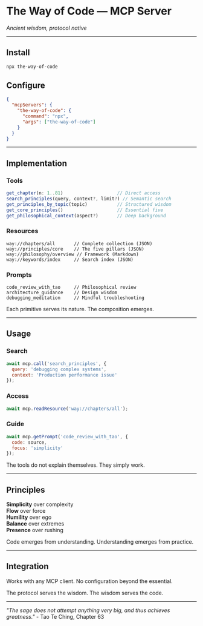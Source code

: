 # The Way of Code — MCP Server

*Ancient wisdom, protocol native*

---

## Install

```bash
npx the-way-of-code
```

## Configure

```json
{
  "mcpServers": {
    "the-way-of-code": {
      "command": "npx",
      "args": ["the-way-of-code"]
    }
  }
}
```

---

## Implementation

### Tools
```typescript
get_chapter(n: 1..81)                    // Direct access
search_principles(query, context?, limit?) // Semantic search  
get_principles_by_topic(topic)           // Structured wisdom
get_core_principles()                    // Essential five
get_philosophical_context(aspect?)       // Deep background
```

### Resources
```
way://chapters/all       // Complete collection (JSON)
way://principles/core    // The five pillars (JSON)  
way://philosophy/overview // Framework (Markdown)
way://keywords/index     // Search index (JSON)
```

### Prompts
```
code_review_with_tao     // Philosophical review
architecture_guidance    // Design wisdom
debugging_meditation     // Mindful troubleshooting
```

Each primitive serves its nature. The composition emerges.

---

## Usage

### Search
```javascript
await mcp.call('search_principles', {
  query: 'debugging complex systems',
  context: 'Production performance issue'
});
```

### Access
```javascript
await mcp.readResource('way://chapters/all');
```

### Guide
```javascript
await mcp.getPrompt('code_review_with_tao', {
  code: source,
  focus: 'simplicity'
});
```

The tools do not explain themselves. They simply work.

---

## Principles

**Simplicity** over complexity  
**Flow** over force  
**Humility** over ego  
**Balance** over extremes  
**Presence** over rushing

Code emerges from understanding. Understanding emerges from practice.

---

## Integration

Works with any MCP client. No configuration beyond the essential.

The protocol serves the wisdom. The wisdom serves the code.

---

*"The sage does not attempt anything very big, and thus achieves greatness."* - Tao Te Ching, Chapter 63 
